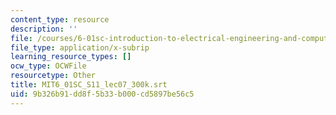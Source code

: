 ```yaml
---
content_type: resource
description: ''
file: /courses/6-01sc-introduction-to-electrical-engineering-and-computer-science-i-spring-2011/9b326b91dd8f5b33b000cd5897be56c5_MIT6_01SC_S11_lec07_300k.vtt
file_type: application/x-subrip
learning_resource_types: []
ocw_type: OCWFile
resourcetype: Other
title: MIT6_01SC_S11_lec07_300k.srt
uid: 9b326b91-dd8f-5b33-b000-cd5897be56c5
---
```

